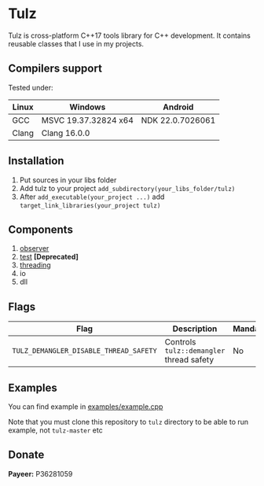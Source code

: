 # Tulz

Tulz is cross-platform C++17 tools library for C++ development.
It contains reusable classes that I use in my projects. 

## Compilers support

Tested under:

| Linux | Windows              | Android          |
|-------|----------------------|------------------|
| GCC   | MSVC 19.37.32824 x64 | NDK 22.0.7026061 |
| Clang | Clang 16.0.0         |                  |

## Installation

1. Put sources in your libs folder
2. Add tulz to your project `add_subdirectory(your_libs_folder/tulz)`
3. After `add_executable(your_project ...)` add `target_link_libraries(your_project tulz)`

## Components

1. [observer](include/tulz/observer)
2. [test](include/tulz/test) **\[Deprecated\]**
3. [threading](include/tulz/threading)
4. io
5. dll

## Flags

| Flag                                   | Description                              | Mandatory | Default | Platform |
|----------------------------------------|------------------------------------------|-----------|---------|----------|
| `TULZ_DEMANGLER_DISABLE_THREAD_SAFETY` | Controls `tulz::demangler` thread safety | No        | OFF     | Windows  |

## Examples

You can find example in [examples/example.cpp](examples/example.cpp)

Note that you must clone this repository to `tulz` directory to be able to run example, not `tulz-master` etc

## Donate

<b>Payeer:</b> P36281059
